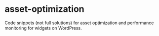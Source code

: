 # asset-optimization
Code snippets (not full solutions) for asset optimization and performance monitoring for widgets on WordPress.
